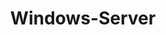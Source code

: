 ---
layout: tag-list
type: tag
title: Windows-Server
slug: Windows-Server
category: [HTB, THM]
sidebar: false
description: >
    Es una marca para un grupo de sistemas operativos de servidor que Microsoft ha estado desarrollando desde el 27 de julio de 1993.
---